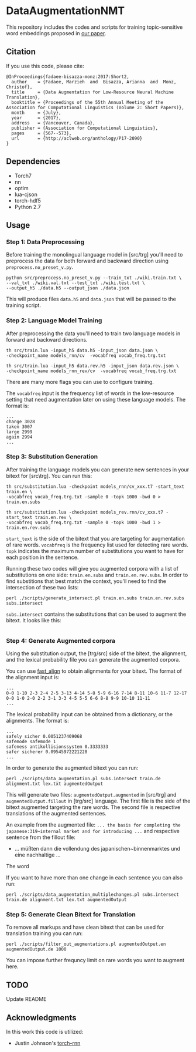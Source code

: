 # DataAugmentationNMT

This repository includes the codes and scripts for training topic-sensitive word embeddings proposed in [our paper](https://www.aclweb.org/anthology/P/P17/P17-2090.pdf).

## Citation

If you use this code, please cite:
```
@InProceedings{fadaee-bisazza-monz:2017:Short2,
  author    = {Fadaee, Marzieh  and  Bisazza, Arianna  and  Monz, Christof},
  title     = {Data Augmentation for Low-Resource Neural Machine Translation},
  booktitle = {Proceedings of the 55th Annual Meeting of the Association for Computational Linguistics (Volume 2: Short Papers)},
  month     = {July},
  year      = {2017},
  address   = {Vancouver, Canada},
  publisher = {Association for Computational Linguistics},
  pages     = {567--573},
  url       = {http://aclweb.org/anthology/P17-2090}
}
```
## Dependencies
* Torch7
* nn
* optim
* lua-cjson
* torch-hdf5
* Python 2.7 

## Usage
### Step 1: Data Preprocessing

Before training the monolingual language model in [src/trg] you'll need to preprocess the data for both forward and backward direction using `preprocess.no_preset_v.py`. 
```
python src/preprocess.no_preset_v.py --train_txt ./wiki.train.txt \
--val_txt ./wiki.val.txt --test_txt ./wiki.test.txt \
--output_h5 ./data.h5 --output_json ./data.json
```
This will produce files `data.h5` and `data.json` that will be passed to the training script.

### Step 2: Language Model Training

After preprocessing the data you'll need to train two language models in forward and backward directions.
```
th src/train.lua -input_h5 data.h5 -input_json data.json \
-checkpoint_name models_rnn/cv  -vocabfreq vocab_freq.trg.txt 

th src/train.lua -input_h5 data.rev.h5 -input_json data.rev.json \
-checkpoint_name models_rnn_rev/cv  -vocabfreq vocab_freq.trg.txt
```
There are many more flags you can use to configure training. 

The `vocabfreq` input is the frequency list of words in the low-resource setting that need augmentation later on using these language models. The format is:
```
...
change 3028
taken 3007
large 2999
again 2994
...
```

### Step 3: Substitution Generation

After training the language models you can generate new sentences in your bitext for [src\trg]. You can run this:
```
th src/substitution.lua -checkpoint models_rnn/cv_xxx.t7 -start_text train.en \
-vocabfreq vocab_freq.trg.txt -sample 0 -topk 1000 -bwd 0 > train.en.subs

th src/substitution.lua -checkpoint models_rev.rnn/cv_xxx.t7 -start_text train.en.rev \
-vocabfreq vocab_freq.trg.txt -sample 0 -topk 1000 -bwd 1 > train.en.rev.subs
```
`start_text` is the side of the bitext that you are targeting for augmentation of rare words. `vocabfreq` is the frequency list used for detecting rare words. `topk` indicates the maximum number of substitutions you want to have for each position in the sentence. 

Running these two codes will give you augmented corpora with a list of substitutions on one side: `train.en.subs` and `train.en.rev.subs`. In order to find substitions that best match the context, you'll need to find the intersection of these two lists:

```
perl ./scripts/generate_intersect.pl train.en.subs train.en.rev.subs subs.intersect
```
`subs.intersect` contains the substitutions that can be used to augment the bitext. It looks like this:

```
```

### Step 4: Generate Augmented corpora

Using the substitution output, the [trg/src] side of the bitext, the alignment, and the lexical probability file you can generate the augmented corpora. 

You can use [fast_align](https://github.com/clab/fast_align) to obtain alignments for your bitext. The format of the alignment input is:

```
...
0-0 1-10 2-3 2-4 2-5 3-13 4-14 5-8 5-9 6-16 7-14 8-11 10-6 11-7 12-17
0-0 1-0 2-0 2-2 3-1 3-3 4-5 5-5 6-6 8-8 9-9 10-10 11-11
...
```
The lexical probability input can be obtained from a dictionary, or the alignments. The format is:
```
...
safely sicher 0.0051237409068
safemode safemode 1
safeness antikollisionssystem 0.3333333
safer sicherer 0.09545972221228
...
```

In order to generate the augmented bitext you can run:

```
perl ./scripts/data_augmentation.pl subs.intersect train.de alignment.txt lex.txt augmentedOutput
```

This will generate two files: `augmentedOutput.augmented` in [src/trg] and `augmentedOutput.fillout` in [trg/src] language. The first file is the side of the bitext augmented targeting the rare words. The second file is respective translations of the augmented sentences.

An example from the augmented file:
```... the basis for completing the japanese:319~internal market and for introducing ...```
and respective sentence from the fillout file:
* ... müßten dann die vollendung des japanischen~binnenmarktes und eine nachhaltige ...

The word 


If you want to have more than one change in each sentence you can also run:

```
perl ./scripts/data_augmentation_multiplechanges.pl subs.intersect train.de alignment.txt lex.txt augmentedOutput
```

### Step 5: Generate Clean Bitext for Translation 

To remove all markups and have clean bitext that can be used for translation training you can run:

```
perl ./scripts/filter_out_augmentations.pl augmentedOutput.en augmentedOutput.de 1000
```
You can impose further frequncy limit on rare words you want to augment here. 

## TODO
Update README

## Acknowledgments

In this work this code is utilized:

- Justin Johnson's [torch-rnn](https://github.com/jcjohnson/torch-rnn)
